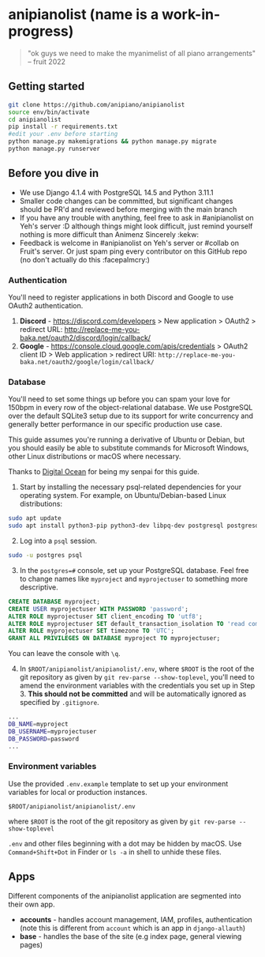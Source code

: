 # anipianolist (name is a work-in-progress)
> "ok guys we need to make the myanimelist of all piano arrangements" – fruit 2022

## Getting started 
```bash
git clone https://github.com/anipiano/anipianolist
source env/bin/activate
cd anipianolist
pip install -r requirements.txt
#edit your .env before starting
python manage.py makemigrations && python manage.py migrate
python manage.py runserver
```

## Before you dive in
- We use Django 4.1.4 with PostgreSQL 14.5 and Python 3.11.1
- Smaller code changes can be committed, but significant changes should be PR'd and reviewed before merging with the main branch
- If you have any trouble with anything, feel free to ask in #anipianolist on Yeh's server :D although things might look difficult, just remind yourself nothing is more difficult than Animenz Sincerely :kekw:
- Feedback is welcome in #anipianolist on Yeh's server or #collab on Fruit's server. Or just spam ping every contributor on this GitHub repo (no don't actually do this :facepalmcry:)

### Authentication

You'll need to register applications in both Discord and Google to use OAuth2 authentication.

1. **Discord** - https://discord.com/developers > New application > OAuth2 > redirect URL: http://replace-me-you-baka.net/oauth2/discord/login/callback/
2. **Google** - https://console.cloud.google.com/apis/credentials > OAuth2 client ID > Web application > redirect URI: `http://replace-me-you-baka.net/oauth2/google/login/callback/`

### Database
You'll need to set some things up before you can spam your love for 150bpm in every row of the object-relational database. We use PostgreSQL over the default SQLite3 setup due to its support for write concurrency and generally better performance in our specific production use case.

This guide assumes you're running a derivative of Ubuntu or Debian, but you should easily be able to substitute commands for Microsoft Windows, other Linux distributions or macOS where necessary. 

Thanks to [Digital Ocean](https://www.digitalocean.com/community/tutorials/how-to-use-postgresql-with-your-django-application-on-ubuntu-20-04) for being my senpai for this guide.

1. Start by installing the necessary psql-related dependencies for your operating system. For example, on Ubuntu/Debian-based Linux distributions:

```bash
sudo apt update
sudo apt install python3-pip python3-dev libpq-dev postgresql postgresql-contrib
```

2. Log into a `psql` session.

```bash
sudo -u postgres psql
```

3. In the `postgres=#` console, set up your PostgreSQL database. Feel free to change names like `myproject` and `myprojectuser` to something more descriptive.

```sql
CREATE DATABASE myproject;
CREATE USER myprojectuser WITH PASSWORD 'password';
ALTER ROLE myprojectuser SET client_encoding TO 'utf8';
ALTER ROLE myprojectuser SET default_transaction_isolation TO 'read committed';
ALTER ROLE myprojectuser SET timezone TO 'UTC';
GRANT ALL PRIVILEGES ON DATABASE myproject TO myprojectuser;
```

You can leave the console with `\q`.

4. In `$ROOT/anipianolist/anipianolist/.env`, where `$ROOT` is the root of the git repository as given by `git rev-parse --show-toplevel`, you'll need to amend the environment variables with the credentials you set up in Step 3. **This should not be committed** and will be automatically ignored as specified by `.gitignore`.

```bash
...
DB_NAME=myproject
DB_USERNAME=myprojectuser
DB_PASSWORD=password
...
``` 

### Environment variables
Use the provided `.env.example` template to set up your environment variables for local or production instances.
```
$ROOT/anipianolist/anipianolist/.env
``` 
where `$ROOT` is the root of the git repository as given by `git rev-parse --show-toplevel`

`.env` and other files beginning with a dot may be hidden by macOS. Use `Command+Shift+Dot` in Finder or `ls -a` in shell to unhide these files.

## Apps
Different components of the anipianolist application are segmented into their own app.

- **accounts** - handles account management, IAM, profiles, authentication (note this is different from `account` which is an app in `django-allauth`)
- **base** - handles the base of the site (e.g index page, general viewing pages)